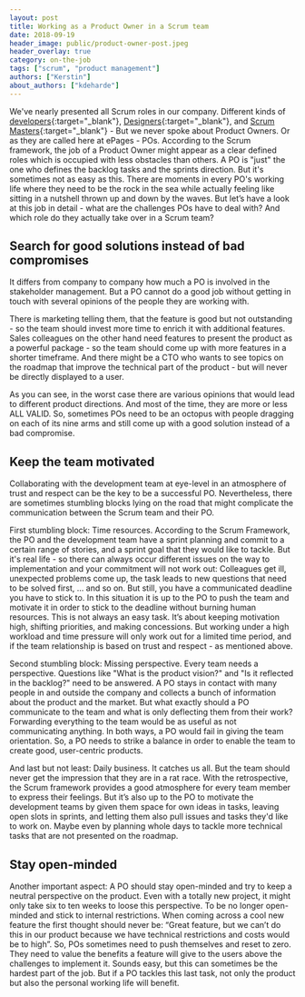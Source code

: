 ```yaml
---
layout: post
title: Working as a Product Owner in a Scrum team
date: 2018-09-19
header_image: public/product-owner-post.jpeg
header_overlay: true
category: on-the-job
tags: ["scrum", "product management"]
authors: ["Kerstin"]
about_authors: ["kdeharde"]
---
```

We've nearly presented all Scrum roles in our company.
Different kinds of [developers](https://developer.epages.com/blog/on-the-job/working-as-a-java-developer-at-epages/){:target="_blank"}, [Designers](https://developer.epages.com/blog/on-the-job/working-as-a-ui-designer-at-epages/){:target="_blank"}, and [Scrum Masters](https://developer.epages.com/blog/on-the-job/why-i-love-working-as-a-scrum-master/){:target="_blank"} - But we never spoke about Product Owners.
Or as they are called here at ePages - POs.
According to the Scrum framework, the job of a Product Owner might appear as a clear defined roles which is occupied with less obstacles than others.
A PO is "just" the one who defines the backlog tasks and the sprints direction.
But it's sometimes not as easy as this.
There are moments in every PO's working life where they need to be the rock in the sea while actually feeling like sitting in a nutshell thrown up and down by the waves.
But let’s have a look at this job in detail - what are the challenges POs have to deal with?
And which role do they actually take over in a Scrum team?

## Search for good solutions instead of bad compromises

It differs from company to company how much a PO is involved in the stakeholder management.
But a PO cannot do a good job without getting in touch with several opinions of the people they are working with.

There is marketing telling them, that the feature is good but not outstanding - so the team should invest more time to enrich it with additional features.
Sales colleagues on the other hand need features to present the product as a powerful package - so the team should come up with more features in a shorter timeframe.
And there might be a CTO who wants to see topics on the roadmap that improve the technical part of the product - but will never be directly displayed to a user.

As you can see, in the worst case there are various opinions that would lead to different product directions.
And most of the time, they are more or less ALL VALID.
So, sometimes POs need to be an octopus with people dragging on each of its nine arms and still come up with a good solution instead of a bad compromise.

## Keep the team motivated

Collaborating with the development team at eye-level in an atmosphere of trust and respect can be the key to be a successful PO.
Nevertheless, there are sometimes stumbling blocks lying on the road that might complicate the communication between the Scrum team and their PO.

First stumbling block: Time resources.
According to the Scrum Framework, the PO and the development team have a sprint planning and commit to a certain range of stories, and a sprint goal that they would like to tackle.
But it's real life - so there can always occur different issues on the way to implementation and your commitment will not work out:
Colleagues get ill, unexpected problems come up, the task leads to new questions that need to be solved first, ... and so on.
But still, you have a communicated deadline you have to stick to.
In this situation it is up to the PO to push the team and motivate it in order to stick to the deadline without burning human resources.
This is not always an easy task.
It’s about keeping motivation high, shifting priorities, and making concessions.
But working under a high workload and time pressure will only work out for a limited time period, and if the team relationship is based on trust and respect - as mentioned above.

Second stumbling block: Missing perspective.
Every team needs a perspective.
Questions like "What is the product vision?" and "Is it reflected in the backlog?" need to be answered.
A PO stays in contact with many people in and outside the company and collects a bunch of information about the product and the market.
But what exactly should a PO communicate to the team and what is only deflecting them from their work?
Forwarding everything to the team would be as useful as not communicating anything.
In both ways, a PO would fail in giving the team orientation.
So, a PO needs to strike a balance in order to enable the team to create good, user-centric products.

And last but not least: Daily business.
It catches us all.
But the team should never get the impression that they are in a rat race.
With the retrospective, the Scrum framework provides a good atmosphere for every team member to express their feelings.
But it’s also up to the PO to motivate the development teams by given them space for own ideas in tasks, leaving open slots in sprints, and letting them also pull issues and tasks they'd like to work on.
Maybe even by planning whole days to tackle more technical tasks that are not presented on the roadmap.

## Stay open-minded

Another important aspect: A PO should stay open-minded and try to keep a neutral perspective on the product.
Even with a totally new project, it might only take six to ten weeks to loose this perspective.
To be no longer open-minded and stick to internal restrictions.
When coming across a cool new feature the first thought should never be: “Great feature, but we can’t do this in our product  because we have technical restrictions and costs would be to high”.
So, POs sometimes need to push themselves and reset to zero.
They need to value the benefits a feature will give to the users above the challenges to implement it.
Sounds easy, but this can sometimes be the hardest part of the job.
But if a PO tackles this last task, not only the product but also the personal working life will benefit.

